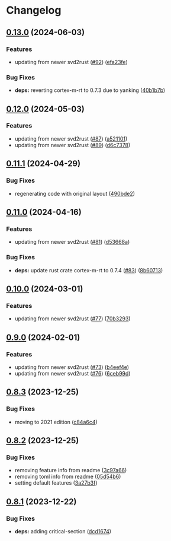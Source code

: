 # Changelog

## [0.13.0](https://github.com/xmc-rs/xmc4100/compare/v0.12.0...v0.13.0) (2024-06-03)


### Features

* updating from newer svd2rust ([#92](https://github.com/xmc-rs/xmc4100/issues/92)) ([efa23fe](https://github.com/xmc-rs/xmc4100/commit/efa23fe7b28b6426ffdbdc3b89447627cc7019fe))


### Bug Fixes

* **deps:** reverting cortex-m-rt to 0.7.3 due to yanking ([40b1b7b](https://github.com/xmc-rs/xmc4100/commit/40b1b7b6ef23d203cda9452b11e19673d895bef7))

## [0.12.0](https://github.com/xmc-rs/xmc4100/compare/v0.11.1...v0.12.0) (2024-05-03)


### Features

* updating from newer svd2rust ([#87](https://github.com/xmc-rs/xmc4100/issues/87)) ([a521101](https://github.com/xmc-rs/xmc4100/commit/a5211019ab3110326ff143926b02c68f427de905))
* updating from newer svd2rust ([#89](https://github.com/xmc-rs/xmc4100/issues/89)) ([d6c7378](https://github.com/xmc-rs/xmc4100/commit/d6c73780d7395307498200a4b73e157c6ee2cdc2))

## [0.11.1](https://github.com/xmc-rs/xmc4100/compare/v0.11.0...v0.11.1) (2024-04-29)


### Bug Fixes

* regenerating code with original layout ([490bde2](https://github.com/xmc-rs/xmc4100/commit/490bde2d0204cca31d3c1448880cf0c72bfda3a8))

## [0.11.0](https://github.com/xmc-rs/xmc4100/compare/v0.10.0...v0.11.0) (2024-04-16)


### Features

* updating from newer svd2rust ([#81](https://github.com/xmc-rs/xmc4100/issues/81)) ([d53668a](https://github.com/xmc-rs/xmc4100/commit/d53668a5ac651fb8a2fdf7876c2c07f65efb0554))


### Bug Fixes

* **deps:** update rust crate cortex-m-rt to 0.7.4 ([#83](https://github.com/xmc-rs/xmc4100/issues/83)) ([8b60713](https://github.com/xmc-rs/xmc4100/commit/8b60713165d0919517c30702574213bdfdca4cad))

## [0.10.0](https://github.com/xmc-rs/xmc4100/compare/v0.9.0...v0.10.0) (2024-03-01)


### Features

* updating from newer svd2rust ([#77](https://github.com/xmc-rs/xmc4100/issues/77)) ([70b3293](https://github.com/xmc-rs/xmc4100/commit/70b32937e33bae92f442fe7fd34c028f2dd4ac4e))

## [0.9.0](https://github.com/xmc-rs/xmc4100/compare/v0.8.3...v0.9.0) (2024-02-01)


### Features

* updating from newer svd2rust ([#73](https://github.com/xmc-rs/xmc4100/issues/73)) ([b4eef4e](https://github.com/xmc-rs/xmc4100/commit/b4eef4e49e73b1c05764353d51d8aa1536b80c59))
* updating from newer svd2rust ([#76](https://github.com/xmc-rs/xmc4100/issues/76)) ([6ceb99d](https://github.com/xmc-rs/xmc4100/commit/6ceb99d9b7022e692d8d86d1d4bdf18035461f2d))

## [0.8.3](https://github.com/xmc-rs/xmc4100/compare/v0.8.2...v0.8.3) (2023-12-25)


### Bug Fixes

* moving to 2021 edition ([c84a6c4](https://github.com/xmc-rs/xmc4100/commit/c84a6c4573533703c4aed3111ef73f87be5bfc45))

## [0.8.2](https://github.com/xmc-rs/xmc4100/compare/v0.8.1...v0.8.2) (2023-12-25)


### Bug Fixes

* removing feature info from readme ([3c97a66](https://github.com/xmc-rs/xmc4100/commit/3c97a6698bb03a75bfb96d6f46be2d2c6dc665e0))
* removing toml info from readme ([05d54b6](https://github.com/xmc-rs/xmc4100/commit/05d54b69633b9cd3e26588c7fc6eb25017cfcab1))
* setting default features ([3a27b3f](https://github.com/xmc-rs/xmc4100/commit/3a27b3f31d8673be91b50b812b4231f29594c112))

## [0.8.1](https://github.com/xmc-rs/xmc4100/compare/v0.8.0...v0.8.1) (2023-12-22)


### Bug Fixes

* **deps:** adding critical-section ([dcd1674](https://github.com/xmc-rs/xmc4100/commit/dcd1674078f9950f2d81af08221e05874dc332fd))
